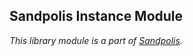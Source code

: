 ## Sandpolis Instance Module
_This library module is a part of [Sandpolis](https://github.com/sandpolis/sandpolis)._
